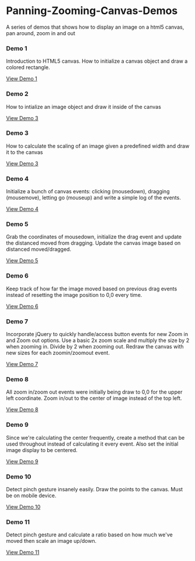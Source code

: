 # Panning-Zooming-Canvas-Demos

A series of demos that shows how to display an image on a html5 canvas, pan around, zoom in and out

### Demo 1
Introduction to HTML5 canvas. How to initialize a canvas object and draw a colored rectangle.

[View Demo 1](http://dayobject.me/canvas/demo1)

### Demo 2
How to intialize an image object and draw it inside of the canvas

[View Demo 3](http://dayobject.me/canvas/demo2)

### Demo 3
How to calculate the scaling of an image given a predefined width and draw it to the canvas

[View Demo 3](http://dayobject.me/canvas/demo3)

### Demo 4
Initialize a bunch of canvas events: clicking (mousedown), dragging (mousemove), letting go (mouseup) and write a simple log of the events.

[View Demo 4](http://dayobject.me/canvas/demo4)

### Demo 5
Grab the coordinates of mousedown, initialize the drag event and update the distanced moved from dragging. Update the canvas image based on distanced moved/dragged.

[View Demo 5](http://dayobject.me/canvas/demo5)

### Demo 6
Keep track of how far the image moved based on previous drag events instead of resetting the image position to 0,0 every time.

[View Demo 6](http://dayobject.me/canvas/demo6)

### Demo 7
Incorporate jQuery to quickly handle/access button events for new Zoom in and Zoom out options. Use a basic 2x zoom scale and multiply the size by 2 when zooming in. Divide by 2 when zooming out. Redraw the canvas with new sizes for each zoomin/zoomout event.

[View Demo 7](http://dayobject.me/canvas/demo7)

### Demo 8
All zoom in/zoom out events were initially being draw to 0,0 for the upper left coordinate. Zoom in/out to the center of image instead of the top left. 

[View Demo 8](http://dayobject.me/canvas/demo8)

### Demo 9
Since we're calculating the center frequently, create a method that can be used throughout instead of calculating it every event. Also set the initial image display to be centered.

[View Demo 9](http://dayobject.me/canvas/demo9)

### Demo 10
Detect pinch gesture insanely easily. Draw the points to the canvas. Must be on mobile device.

[View Demo 10](http://dayobject.me/canvas/demo10)

### Demo 11
Detect pinch gesture and calculate a ratio based on how much we've moved then scale an image up/down.

[View Demo 11](http://dayobject.me/canvas/demo11)

